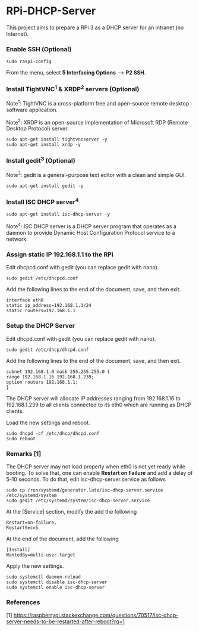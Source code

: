 # RPi-DHCP-Server
This project aims to prepare a RPi 3 as a DHCP server for an intranet (no Internet).

### Enable SSH (Optional)

```
sudo raspi-config
```
From the menu, select <b>5 Interfacing Options</b> --> <b>P2 SSH</b>.


### Install TightVNC<sup>1</sup> & XRDP<sup>2</sup> servers (Optional)

Note<sup>1</sup>: TightVNC is a cross-platform free and open-source remote desktop software application.

Note<sup>2</sup>: XRDP is an open-source implementation of Microsoft RDP (Remote Desktop Protocol) server.

```
sudo apt-get install tightvncserver -y
sudo apt-get install xrdp -y
```
### Install gedit<sup>3</sup> (Optional)
 
Note<sup>3</sup>:  gedit is a general-purpose text editor with a clean and simple GUI.
 
 ```
 sudo apt-get install gedit -y
```

### Install ISC DHCP server<sup>4</sup>

```
sudo apt-get install isc-dhcp-server -y
```
Note<sup>4</sup>: ISC DHCP server is a DHCP server program that operates as a daemon to provide Dynamic Host Configuration Protocol service to a network. 

### Assign static IP 192.168.1.1 to the RPi

Edit dhcpcd.conf with gedit (you can replace gedit with nano).
```
sudo gedit /etc/dhcpcd.conf
```
Add the following lines to the end of the document, save, and then exit.

```
interface eth0
static ip_address=192.168.1.1/24
static routers=192.168.1.1
```
### Setup the DHCP Server

Edit dhcpd.conf with gedit (you can replace gedit with nano).
```
sudo gedit /etc/dhcp/dhcpd.conf
```
Add the following lines to the end of the document, save, and then exit.

```
subnet 192.168.1.0 mask 255.255.255.0 {
range 192.168.1.16 192.168.1.239;
option routers 192.168.1.1;
}
```
The DHCP server will allocate IP addresses ranging from 192.168.1.16 to 192.168.1.239 to all clients connected to its eth0 which are running as DHCP clients.

Load the new settings and reboot.

```
sudo dhcpd -cf /etc/dhcp/dhcpd.conf
sudo reboot
```

### Remarks [1]
The DHCP server may not load properly when eth0 is not yet ready while booting. To solve that, one can enable <b>Restart on Failure</b> and add a delay of 5-10 seconds. To do that, edit isc-dhcp-server.service as follows

```
sudo cp /run/systemd/generator.late/isc-dhcp-server.service /etc/systemd/system
sudo gedit /etc/systemd/system/isc-dhcp-server.service
```

At the [Service] section, modify the add the following

```
Restart=on-failure,
RestartSec=5
```

At the end of the document, add the following

```
[Install]
WantedBy=multi-user.target
```

Apply the new settings.

```
sudo systemctl daemon-reload
sudo systemctl disable isc-dhcp-server
sudo systemctl enable isc-dhcp-server
```
### References
[1] https://raspberrypi.stackexchange.com/questions/70517/isc-dhcp-server-needs-to-be-restarted-after-reboot?rq=1
